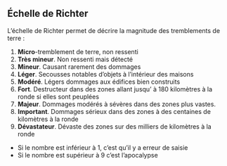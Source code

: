 ## Échelle de Richter

L’échelle de Richter permet de décrire la magnitude des tremblements de terre :

1. **Micro**-tremblement de terre, non ressenti
2. **Très mineur**. Non ressenti mais détecté
3. **Mineur**. Causant rarement des dommages
4. **Léger**. Secousses notables d’objets à l’intérieur des maisons
5. **Modéré**. Légers dommages aux édifices bien construits
6. **Fort**. Destructeur dans des zones allant jusqu’ à 180 kilomètres à la ronde si elles sont peuplées
7. **Majeur**. Dommages modérés à sévères dans des zones plus vastes.
8. **Important**. Dommages sérieux dans des zones à des centaines de kilomètres à la ronde
9. **Dévastateur**. Dévaste des zones sur des milliers de kilomètres à la ronde

- Si le nombre est inférieur à 1, c’est qu’il y a erreur de saisie
- Si le nombre est supérieur à 9 c’est l’apocalypse
